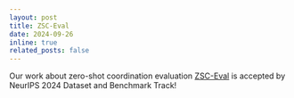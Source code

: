 ```yaml
---
layout: post
title: ZSC-Eval
date: 2024-09-26
inline: true
related_posts: false
---
```


Our work about zero-shot coordination evaluation [ZSC-Eval](https://arxiv.org/pdf/2310.05208.pdf) is accepted by NeurIPS 2024 Dataset and Benchmark Track!
